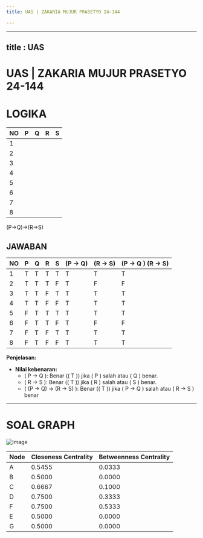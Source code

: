 ```yaml
---
title: UAS | ZAKARIA MUJUR PRASETYO 24-144

---
```


---
title : UAS
---

# UAS | ZAKARIA MUJUR PRASETYO 24-144

# LOGIKA

| NO |P | Q | R| S |
| -------- | -------- | -------- | -------- |-------- |
|  1  |      |      |      |
|  2  |      |      |      |
|  3  |      |      |      |
|  4  |      |      |      |
|  5  |      |      |      |
|  6  |      |      |      |
|  7  |      |      |      |
|  8  |      |      |      |
 
(P->Q)->(R->S)
## JAWABAN
   | NO |  P  |  Q  |  R  |  S  |  (P -> Q)  |  (R -> S)  | (P -> Q ) (R -> S) |
   |----|---------|---------|---------|---------|---------------|---------------|-----------------------------|
   |  1 |   T     |   T     |   T     |   T     |       T       |       T       |             T               |
   |  2 |   T     |   T     |   T     |   F     |       T       |       F       |             F               |
   |  3 |   T     |   T     |   F     |   T     |       T       |       T       |             T               |
   |  4 |   T     |   T     |   F     |   F     |       T       |       T       |             T               |
   |  5 |   F     |   T     |   T     |   T     |       T       |       T       |             T               |
   |  6 |   F     |   T     |   T     |   F     |       T       |       F       |             F               |
   |  7 |   F     |   T     |   F     |   T     |       T       |       T       |             T               |
   |  8 |   F     |   T     |   F     |   F     |       T       |       T       |             T               |

 **Penjelasan:**
   - **Nilai kebenaran:**  
     - \( P -> Q \): Benar (\( T \)) jika \( P \) salah atau \( Q \) benar.  
     - \( R -> S \): Benar (\( T \)) jika \( R \) salah atau \( S \) benar.  
     - \( (P -> Q) -> (R -> S) \): Benar (\( T \)) jika \( P -> Q \) salah atau \( R -> S \) benar

---

# SOAL GRAPH


![image](https://hackmd.io/_uploads/rJ3RlQ4Nke.png)


| Node | Closeness Centrality | Betweenness Centrality |
|------|-----------------------|------------------------|
| A    | 0.5455               | 0.0333                |
| B    | 0.5000               | 0.0000                |
| C    | 0.6667               | 0.1000                |
| D    | 0.7500               | 0.3333                |
| F    | 0.7500               | 0.5333                |
| E    | 0.5000               | 0.0000                |
| G    | 0.5000               | 0.0000                |






